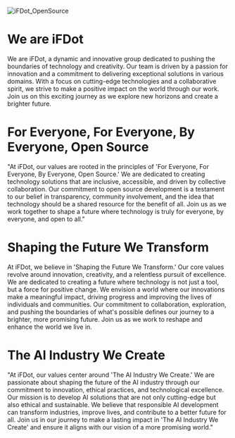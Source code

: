 ![iFDot_OpenSource](https://github.com/iFDot/.github/assets/133370084/470b2ad1-4d14-4e24-9e4a-bf55ba6884fc)



# We are iFDot

We are iFDot, a dynamic and innovative group dedicated to pushing the boundaries of technology and creativity. Our team is driven by a passion for innovation and a commitment to delivering exceptional solutions in various domains. With a focus on cutting-edge technologies and a collaborative spirit, we strive to make a positive impact on the world through our work. Join us on this exciting journey as we explore new horizons and create a brighter future.

# For Everyone, For Everyone, By Everyone, Open Source

"At iFDot, our values are rooted in the principles of 'For Everyone, For Everyone, By Everyone, Open Source.' We are dedicated to creating technology solutions that are inclusive, accessible, and driven by collective collaboration. Our commitment to open source development is a testament to our belief in transparency, community involvement, and the idea that technology should be a shared resource for the benefit of all. Join us as we work together to shape a future where technology is truly for everyone, by everyone, and open to all."

# Shaping the Future We Transform

At iFDot, we believe in 'Shaping the Future We Transform.' Our core values revolve around innovation, creativity, and a relentless pursuit of excellence. We are dedicated to creating a future where technology is not just a tool, but a force for positive change. We envision a world where our innovations make a meaningful impact, driving progress and improving the lives of individuals and communities. Our commitment to collaboration, exploration, and pushing the boundaries of what's possible defines our journey to a brighter, more promising future. Join us as we work to reshape and enhance the world we live in.

# The AI Industry We Create

"At iFDot, our values center around 'The AI Industry We Create.' We are passionate about shaping the future of the AI industry through our commitment to innovation, ethical practices, and technological excellence. Our mission is to develop AI solutions that are not only cutting-edge but also ethical and sustainable. We believe that responsible AI development can transform industries, improve lives, and contribute to a better future for all. Join us in our journey to make a lasting impact in 'The AI Industry We Create' and ensure it aligns with our vision of a more promising world."
